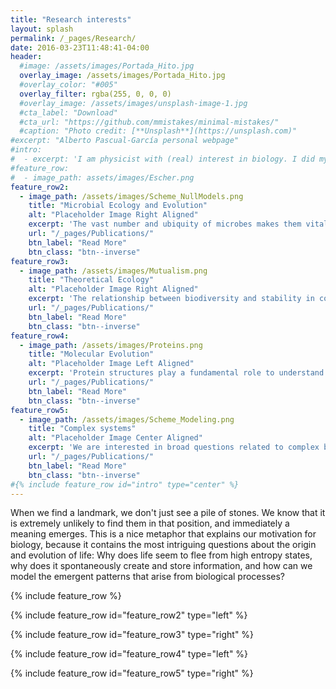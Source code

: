 ```yaml
---
title: "Research interests"
layout: splash
permalink: /_pages/Research/
date: 2016-03-23T11:48:41-04:00
header:
  #image: /assets/images/Portada_Hito.jpg
  overlay_image: /assets/images/Portada_Hito.jpg
  #overlay_color: "#005"
  overlay_filter: rgba(255, 0, 0, 0)
  #overlay_image: /assets/images/unsplash-image-1.jpg
  #cta_label: "Download"
  #cta_url: "https://github.com/mmistakes/minimal-mistakes/"
  #caption: "Photo credit: [**Unsplash**](https://unsplash.com)"
#excerpt: "Alberto Pascual-García personal webpage"
#intro: 
#  - excerpt: 'I am physicist with (real) interest in biology. I did my PhD in the Center for Molecular Biology Severo Ochoa in Madrid (CSIC-UAM) under the supervision of [Dr. Ugo Bastolla](https://ub.cbm.uam.es/). Then I joined the Microbial Ecology laboratory of Imperial College London, led by [Prof. Thomas Bell](https://bellmicrobelab.wordpress.com/), and where I am still External Lecturer in the MSc of Computational Methods in Ecology and Evolution. I am currently a member of the Theoretical Biology group at ETH-Zürich, led by  [Prof. Sebastian Bonhoeffer](www.tb.ethz.ch). I focus on complex biological systems at the different scales, from molecules to large ecosystems, with special emphasis on microbial ecology, and considering experimental data whenever is possible. In the following, I briefly describe some areas of interest.'
#feature_row:
#  - image_path: assets/images/Escher.png
feature_row2:
  - image_path: /assets/images/Scheme_NullModels.png
    title: "Microbial Ecology and Evolution"
    alt: "Placeholder Image Right Aligned"
    excerpt: 'The vast number and ubiquity of microbes makes them vital for a variety of processes, from global carbon balance to antibiotic pathogenesis. However, we are still far from getting a clear picture of the ecological and evolutionary determinants shaping bacterial communities, which is necessary for the control and further development of any potential application. We are interested in the integration of top-down and bottom-up computational methods, combining statistical analysis from natural samples and genome-based models. Our aim is to shed light on the complex relation between bacterial biodiversity and community function, for the development of biotechnological applications.'
    url: "/_pages/Publications/"
    btn_label: "Read More"
    btn_class: "btn--inverse"
feature_row3:
  - image_path: /assets/images/Mutualism.png
    title: "Theoretical Ecology"
    alt: "Placeholder Image Right Aligned"
    excerpt: 'The relationship between biodiversity and stability in complex ecosystems has been the subject of a long debate involving intensive theoretical research. We are interested in deciphering the role that different species interactions play in this relationship, with special emphasis on mutualistic interactions. Mutualism has historically been considered detrimental to biodiversity, overemphasising the role of competition. We are challenging this view with a new perspective based on the importance of structural stability.'
    url: "/_pages/Publications/"
    btn_label: "Read More"
    btn_class: "btn--inverse"
feature_row4:
  - image_path: /assets/images/Proteins.png
    title: "Molecular Evolution"
    alt: "Placeholder Image Left Aligned"
    excerpt: 'Protein structures play a fundamental role to understand the complex relationship between protein evolution and protein function. They allow us to incorporate physical principles into evolutionary analysis. Our work aims to understand the effects that different evolutionary events may have in protein structures, through the analysis of the topological properties of the protein structure space and through the relationship between protein structures and protein sequences and their functioning, among other questions.'
    url: "/_pages/Publications/"
    btn_label: "Read More"
    btn_class: "btn--inverse"
feature_row5:
  - image_path: /assets/images/Scheme_Modeling.png
    title: "Complex systems"
    alt: "Placeholder Image Center Aligned"
    excerpt: 'We are interested in broad questions related to complex biological systems, such as emergent behaviours, community-level functioning or group selection. We address these questions both from the philosophical and the methodological sides. For instance, we developed a novel framework to investigate epistemological questions based on constructive logic, and also contributed computational tools to work with complex networks, an important representation of complex systems widely used in modern reseearch, and present in most of our work.'
    url: "/_pages/Publications/"
    btn_label: "Read More"
    btn_class: "btn--inverse"
#{% include feature_row id="intro" type="center" %}
---
```

When we find a landmark, we don't just see a pile of stones. We know that it is extremely unlikely to find them in that position, and immediately a meaning emerges. This is a nice metaphor that explains our motivation for biology, because it contains the most intriguing questions about the origin and evolution of life: Why does life seem to flee from high entropy states, why does it spontaneously create and store information, and how can we model the emergent patterns that arise from biological processes? 

{% include feature_row %}

{% include feature_row id="feature_row2" type="left" %}

{% include feature_row id="feature_row3" type="right" %}

{% include feature_row id="feature_row4" type="left" %}

{% include feature_row id="feature_row5" type="right" %}
